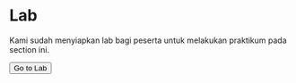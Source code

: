 # Lab

Kami sudah menyiapkan lab bagi peserta untuk melakukan praktikum pada section ini.

<a href="https://killercoda.com/sekolahdigitalcilsy/scenario/hive-intro" target="_blank">
    <button name="button">Go to Lab</button>
</a>